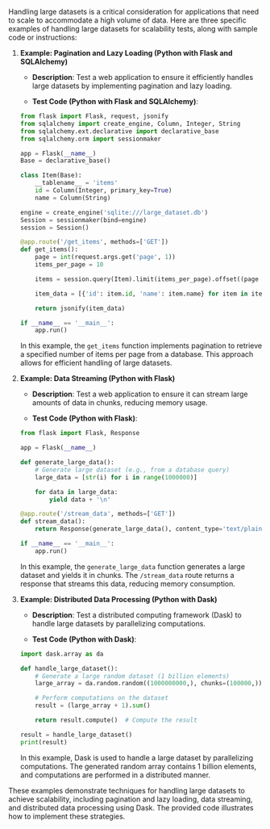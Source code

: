 Handling large datasets is a critical consideration for applications that need to scale to accommodate a high volume of data. Here are three specific examples of handling large datasets for scalability tests, along with sample code or instructions:

1. **Example: Pagination and Lazy Loading (Python with Flask and SQLAlchemy)**

   - **Description**: Test a web application to ensure it efficiently handles large datasets by implementing pagination and lazy loading.

   - **Test Code (Python with Flask and SQLAlchemy)**:

   ```python
   from flask import Flask, request, jsonify
   from sqlalchemy import create_engine, Column, Integer, String
   from sqlalchemy.ext.declarative import declarative_base
   from sqlalchemy.orm import sessionmaker

   app = Flask(__name__)
   Base = declarative_base()

   class Item(Base):
       __tablename__ = 'items'
       id = Column(Integer, primary_key=True)
       name = Column(String)

   engine = create_engine('sqlite:///large_dataset.db')
   Session = sessionmaker(bind=engine)
   session = Session()

   @app.route('/get_items', methods=['GET'])
   def get_items():
       page = int(request.args.get('page', 1))
       items_per_page = 10

       items = session.query(Item).limit(items_per_page).offset((page - 1) * items_per_page).all()

       item_data = [{'id': item.id, 'name': item.name} for item in items]

       return jsonify(item_data)

   if __name__ == '__main__':
       app.run()
   ```

   In this example, the `get_items` function implements pagination to retrieve a specified number of items per page from a database. This approach allows for efficient handling of large datasets.

2. **Example: Data Streaming (Python with Flask)**

   - **Description**: Test a web application to ensure it can stream large amounts of data in chunks, reducing memory usage.

   - **Test Code (Python with Flask)**:

   ```python
   from flask import Flask, Response

   app = Flask(__name__)

   def generate_large_data():
       # Generate large dataset (e.g., from a database query)
       large_data = [str(i) for i in range(1000000)]

       for data in large_data:
           yield data + '\n'

   @app.route('/stream_data', methods=['GET'])
   def stream_data():
       return Response(generate_large_data(), content_type='text/plain')

   if __name__ == '__main__':
       app.run()
   ```

   In this example, the `generate_large_data` function generates a large dataset and yields it in chunks. The `/stream_data` route returns a response that streams this data, reducing memory consumption.

3. **Example: Distributed Data Processing (Python with Dask)**

   - **Description**: Test a distributed computing framework (Dask) to handle large datasets by parallelizing computations.

   - **Test Code (Python with Dask)**:

   ```python
   import dask.array as da

   def handle_large_dataset():
       # Generate a large random dataset (1 billion elements)
       large_array = da.random.random((1000000000,), chunks=(100000,))

       # Perform computations on the dataset
       result = (large_array + 1).sum()

       return result.compute()  # Compute the result

   result = handle_large_dataset()
   print(result)
   ```

   In this example, Dask is used to handle a large dataset by parallelizing computations. The generated random array contains 1 billion elements, and computations are performed in a distributed manner.

These examples demonstrate techniques for handling large datasets to achieve scalability, including pagination and lazy loading, data streaming, and distributed data processing using Dask. The provided code illustrates how to implement these strategies.
